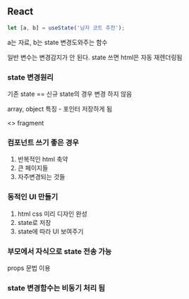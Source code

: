 ## React

```javascript
let [a, b] = useState('남자 코트 추천');
```
a는 자료, b는 state 변경도와주는 함수

일반 변수는 변경감지가 안 된다.
state 쓰면 html은 자동 재렌더링됨


### state 변경원리
기존 state == 신규 state의 경우 변경 하지 않음

array, object 특징 - 포인터 저장하게 됨


<> fragment

### 컴포넌트 쓰기 좋은 경우

1. 반복적인 html 축약
2. 큰 페이지들
3. 자주변경되는 것들

### 동적인 UI 만들기
1. html css 미리 디자인 완성
2. state로 저장
3. state에 따라 UI 보여주기

### 부모에서 자식으로 state 전송 가능
props 문법 이용


### state 변경함수는 비동기 처리 됨
